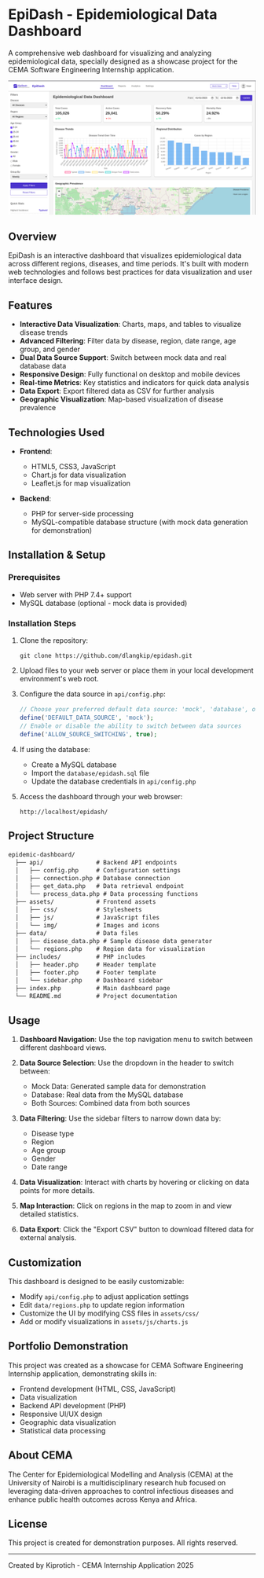 # EpiDash - Epidemiological Data Dashboard

A comprehensive web dashboard for visualizing and analyzing epidemiological data, specially designed as a showcase project for the CEMA Software Engineering Internship application.

![EpiDash Screenshot](./assets/img/dashboard-preview.png)

## Overview

EpiDash is an interactive dashboard that visualizes epidemiological data across different regions, diseases, and time periods. It's built with modern web technologies and follows best practices for data visualization and user interface design.

## Features

- **Interactive Data Visualization**: Charts, maps, and tables to visualize disease trends
- **Advanced Filtering**: Filter data by disease, region, date range, age group, and gender
- **Dual Data Source Support**: Switch between mock data and real database data
- **Responsive Design**: Fully functional on desktop and mobile devices
- **Real-time Metrics**: Key statistics and indicators for quick data analysis
- **Data Export**: Export filtered data as CSV for further analysis
- **Geographic Visualization**: Map-based visualization of disease prevalence

## Technologies Used

- **Frontend**:
  - HTML5, CSS3, JavaScript
  - Chart.js for data visualization
  - Leaflet.js for map visualization
  
- **Backend**:
  - PHP for server-side processing
  - MySQL-compatible database structure (with mock data generation for demonstration)

## Installation & Setup

### Prerequisites

- Web server with PHP 7.4+ support
- MySQL database (optional - mock data is provided)

### Installation Steps

1. Clone the repository:
   ```
   git clone https://github.com/dlangkip/epidash.git
   ```

2. Upload files to your web server or place them in your local development environment's web root.

3. Configure the data source in `api/config.php`:
   ```php
   // Choose your preferred default data source: 'mock', 'database', or 'both'
   define('DEFAULT_DATA_SOURCE', 'mock');
   // Enable or disable the ability to switch between data sources
   define('ALLOW_SOURCE_SWITCHING', true);
   ```

4. If using the database:
   - Create a MySQL database
   - Import the `database/epidash.sql` file
   - Update the database credentials in `api/config.php`

5. Access the dashboard through your web browser:
   ```
   http://localhost/epidash/
   ```

## Project Structure

```
epidemic-dashboard/
  ├── api/               # Backend API endpoints
  │   ├── config.php     # Configuration settings
  │   ├── connection.php # Database connection
  │   ├── get_data.php   # Data retrieval endpoint
  │   └── process_data.php # Data processing functions
  ├── assets/            # Frontend assets
  │   ├── css/           # Stylesheets
  │   ├── js/            # JavaScript files
  │   └── img/           # Images and icons
  ├── data/              # Data files
  │   ├── disease_data.php # Sample disease data generator
  │   └── regions.php    # Region data for visualization
  ├── includes/          # PHP includes
  │   ├── header.php     # Header template
  │   ├── footer.php     # Footer template
  │   └── sidebar.php    # Dashboard sidebar
  ├── index.php          # Main dashboard page
  └── README.md          # Project documentation
```

## Usage

1. **Dashboard Navigation**: Use the top navigation menu to switch between different dashboard views.

2. **Data Source Selection**: Use the dropdown in the header to switch between:
   - Mock Data: Generated sample data for demonstration
   - Database: Real data from the MySQL database
   - Both Sources: Combined data from both sources

3. **Data Filtering**: Use the sidebar filters to narrow down data by:
   - Disease type
   - Region
   - Age group
   - Gender
   - Date range

4. **Data Visualization**: Interact with charts by hovering or clicking on data points for more details.

5. **Map Interaction**: Click on regions in the map to zoom in and view detailed statistics.

6. **Data Export**: Click the "Export CSV" button to download filtered data for external analysis.

## Customization

This dashboard is designed to be easily customizable:

- Modify `api/config.php` to adjust application settings
- Edit `data/regions.php` to update region information
- Customize the UI by modifying CSS files in `assets/css/`
- Add or modify visualizations in `assets/js/charts.js`

## Portfolio Demonstration

This project was created as a showcase for CEMA Software Engineering Internship application, demonstrating skills in:

- Frontend development (HTML, CSS, JavaScript)
- Data visualization 
- Backend API development (PHP)
- Responsive UI/UX design
- Geographic data visualization
- Statistical data processing

## About CEMA

The Center for Epidemiological Modelling and Analysis (CEMA) at the University of Nairobi is a multidisciplinary research hub focused on leveraging data-driven approaches to control infectious diseases and enhance public health outcomes across Kenya and Africa.

## License

This project is created for demonstration purposes. All rights reserved.

---

Created by Kiprotich - CEMA Internship Application 2025